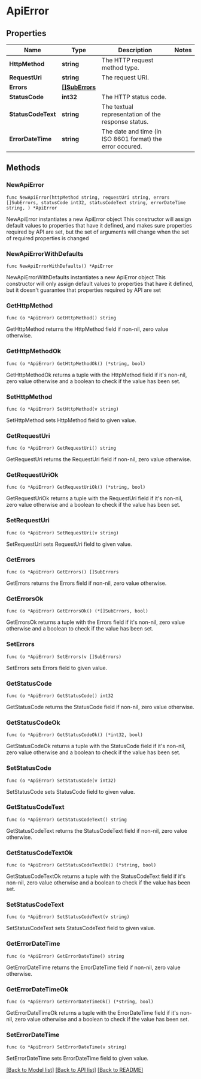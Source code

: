 # ApiError

## Properties

Name | Type | Description | Notes
------------ | ------------- | ------------- | -------------
**HttpMethod** | **string** | The HTTP request method type. | 
**RequestUri** | **string** | The request URI. | 
**Errors** | [**[]SubErrors**](SubErrors.md) |  | 
**StatusCode** | **int32** | The HTTP status code. | 
**StatusCodeText** | **string** | The textual representation of the response status. | 
**ErrorDateTime** | **string** | The date and time (in ISO 8601 format) the error occured. | 

## Methods

### NewApiError

`func NewApiError(httpMethod string, requestUri string, errors []SubErrors, statusCode int32, statusCodeText string, errorDateTime string, ) *ApiError`

NewApiError instantiates a new ApiError object
This constructor will assign default values to properties that have it defined,
and makes sure properties required by API are set, but the set of arguments
will change when the set of required properties is changed

### NewApiErrorWithDefaults

`func NewApiErrorWithDefaults() *ApiError`

NewApiErrorWithDefaults instantiates a new ApiError object
This constructor will only assign default values to properties that have it defined,
but it doesn't guarantee that properties required by API are set

### GetHttpMethod

`func (o *ApiError) GetHttpMethod() string`

GetHttpMethod returns the HttpMethod field if non-nil, zero value otherwise.

### GetHttpMethodOk

`func (o *ApiError) GetHttpMethodOk() (*string, bool)`

GetHttpMethodOk returns a tuple with the HttpMethod field if it's non-nil, zero value otherwise
and a boolean to check if the value has been set.

### SetHttpMethod

`func (o *ApiError) SetHttpMethod(v string)`

SetHttpMethod sets HttpMethod field to given value.


### GetRequestUri

`func (o *ApiError) GetRequestUri() string`

GetRequestUri returns the RequestUri field if non-nil, zero value otherwise.

### GetRequestUriOk

`func (o *ApiError) GetRequestUriOk() (*string, bool)`

GetRequestUriOk returns a tuple with the RequestUri field if it's non-nil, zero value otherwise
and a boolean to check if the value has been set.

### SetRequestUri

`func (o *ApiError) SetRequestUri(v string)`

SetRequestUri sets RequestUri field to given value.


### GetErrors

`func (o *ApiError) GetErrors() []SubErrors`

GetErrors returns the Errors field if non-nil, zero value otherwise.

### GetErrorsOk

`func (o *ApiError) GetErrorsOk() (*[]SubErrors, bool)`

GetErrorsOk returns a tuple with the Errors field if it's non-nil, zero value otherwise
and a boolean to check if the value has been set.

### SetErrors

`func (o *ApiError) SetErrors(v []SubErrors)`

SetErrors sets Errors field to given value.


### GetStatusCode

`func (o *ApiError) GetStatusCode() int32`

GetStatusCode returns the StatusCode field if non-nil, zero value otherwise.

### GetStatusCodeOk

`func (o *ApiError) GetStatusCodeOk() (*int32, bool)`

GetStatusCodeOk returns a tuple with the StatusCode field if it's non-nil, zero value otherwise
and a boolean to check if the value has been set.

### SetStatusCode

`func (o *ApiError) SetStatusCode(v int32)`

SetStatusCode sets StatusCode field to given value.


### GetStatusCodeText

`func (o *ApiError) GetStatusCodeText() string`

GetStatusCodeText returns the StatusCodeText field if non-nil, zero value otherwise.

### GetStatusCodeTextOk

`func (o *ApiError) GetStatusCodeTextOk() (*string, bool)`

GetStatusCodeTextOk returns a tuple with the StatusCodeText field if it's non-nil, zero value otherwise
and a boolean to check if the value has been set.

### SetStatusCodeText

`func (o *ApiError) SetStatusCodeText(v string)`

SetStatusCodeText sets StatusCodeText field to given value.


### GetErrorDateTime

`func (o *ApiError) GetErrorDateTime() string`

GetErrorDateTime returns the ErrorDateTime field if non-nil, zero value otherwise.

### GetErrorDateTimeOk

`func (o *ApiError) GetErrorDateTimeOk() (*string, bool)`

GetErrorDateTimeOk returns a tuple with the ErrorDateTime field if it's non-nil, zero value otherwise
and a boolean to check if the value has been set.

### SetErrorDateTime

`func (o *ApiError) SetErrorDateTime(v string)`

SetErrorDateTime sets ErrorDateTime field to given value.



[[Back to Model list]](../README.md#documentation-for-models) [[Back to API list]](../README.md#documentation-for-api-endpoints) [[Back to README]](../README.md)


